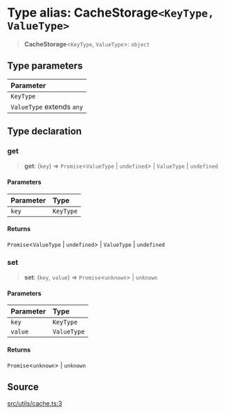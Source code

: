 # Type alias: CacheStorage`<KeyType, ValueType>`

> **CacheStorage**\<`KeyType`, `ValueType`\>: `object`

## Type parameters

| Parameter |
| :------ |
| `KeyType` |
| `ValueType` extends `any` |

## Type declaration

### get

> **get**: (`key`) => `Promise`\<`ValueType` \| `undefined`\> \| `ValueType` \| `undefined`

#### Parameters

| Parameter | Type |
| :------ | :------ |
| `key` | `KeyType` |

#### Returns

`Promise`\<`ValueType` \| `undefined`\> \| `ValueType` \| `undefined`

### set

> **set**: (`key`, `value`) => `Promise`\<`unknown`\> \| `unknown`

#### Parameters

| Parameter | Type |
| :------ | :------ |
| `key` | `KeyType` |
| `value` | `ValueType` |

#### Returns

`Promise`\<`unknown`\> \| `unknown`

## Source

[src/utils/cache.ts:3](https://github.com/colelawrence/dexter/blob/6b94c49/src/utils/cache.ts#L3)
